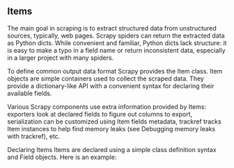 ## Items
The main goal in scraping is to extract structured data from unstructured sources, typically, web pages. Scrapy spiders can return the extracted data as Python dicts. While convenient and familiar, Python dicts lack structure: it is easy to make a typo in a field name or return inconsistent data, especially  in a larger project with many spiders.

To define common output data format Scrapy provides the Item class. Item objects are simple containers used to collect the scraped data. They provide a dictionary-like API with a convenient syntax for declaring their available fields.

Various Scrapy components use extra information provided by Items: exporters look at declared fields to figure out columns to export, serialization can be customized using Item fields metadata, trackref tracks Item instances to help find memory leaks (see Debugging memory leaks with trackref), etc.

Declaring Items
Items are declared using a simple class definition syntax and Field objects. Here is an example:
